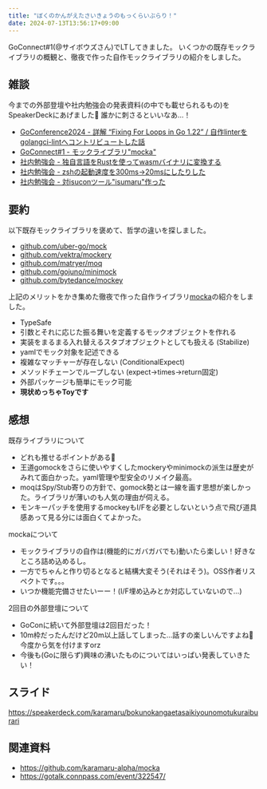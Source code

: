```yaml
---
title: "ぼくのかんがえたさいきょうのもっくらいぶらり！"
date: 2024-07-13T13:56:17+09:00
---
```



GoConnect#1(@サイボウズさん)でLTしてきました。
いくつかの既存モックライブラリの概観と、徹夜で作った自作モックライブラリの紹介をしました。

<!--more-->

## 雑談

今までの外部登壇や社内勉強会の発表資料(の中でも載せられるもの)をSpeakerDeckにあげました👏
誰かに刺さるといいなあ...！

- [GoConference2024 - 詳解 “Fixing For Loops in Go 1.22” / 自作linterをgolangci-lintへコントリビュートした話](https://speakerdeck.com/karamaru/xiang-jie-fixing-for-loops-in-go-1-dot-22-zi-zuo-linterwogolangci-linthekontoribiyutositahua)
- [GoConnect#1 - モックライブラリ"mocka"](https://speakerdeck.com/karamaru/bokunokangaetasaikiyounomotukuraiburari)
- [社内勉強会 - 独自言語をRustを使ってwasmバイナリに変換する](https://speakerdeck.com/karamaru/zi-zuo-yan-yu-worustdewasmnikonpairusuru)
- [社内勉強会 - zshの起動速度を300ms->20msにしたりした](https://speakerdeck.com/karamaru/zsh-star-dan-desukutotupuhuan-jing-zui-su-womu-zhi-site)
- [社内勉強会 - 対isuconツール"isumaru"作った](https://speakerdeck.com/karamaru/dui-isuconmetorikusuturu-isumaruzuo-tuta)

## 要約

以下既存モックライブラリを褒めて、哲学の違いを探しました。
- [github.com/uber-go/mock](github.com/uber-go/mock)
- [github.com/vektra/mockery](github.com/vektra/mockery)
- [github.com/matryer/moq](github.com/matryer/moq)
- [github.com/gojuno/minimock](github.com/gojuno/minimock)
- [github.com/bytedance/mockey](github.com/bytedance/mockey)

上記のメリットをかき集めた徹夜で作った自作ライブラリ[mocka](https://github.com/karamaru-alpha/mocka)の紹介をしました。
- TypeSafe
- 引数とそれに応じた振る舞いを定義するモックオブジェクトを作れる
- 実装をまるまる入れ替えるスタブオブジェクトとしても扱える (Stabilize)
- yamlでモック対象を記述できる
- 複雑なマッチャーが存在しない (ConditionalExpect)
- メソッドチェーンでループしない (expect->times->return固定)
- 外部パッケージも簡単にモック可能
- **現状めっちゃToyです**

## 感想

既存ライブラリについて
- どれも推せるポイントがある👏
- 王道gomockをさらに使いやすくしたmockeryやminimockの派生は歴史がみれて面白かった。yaml管理や型安全のリメイク最高。
- moqはSpy/Stub寄りの方針で、gomock勢とは一線を画す思想が楽しかった。ライブラリが薄いのも人気の理由が伺える。
- モンキーパッチを使用するmockeyもI/Fを必要としないという点で飛び道具感あって見る分には面白くてよかった。

mockaについて
- モックライブラリの自作は(機能的にガバガバでも)動いたら楽しい！好きなところ詰め込めるし。
- 一方でちゃんと作り切るとなると結構大変そう(それはそう)。OSS作者リスペクトです。。。
- いつか機能完備させたいーー！(I/F埋め込みとか対応していないので...)

2回目の外部登壇について
- GoConに続いて外部登壇は2回目だった！
- 10m枠だったんだけど20m以上話してしまった...話すの楽しいんですよね🥺 今度から気を付けますorz
- 今後も(Goに限らず)興味の沸いたものについてはいっぱい発表していきたい！

## スライド

https://speakerdeck.com/karamaru/bokunokangaetasaikiyounomotukuraiburari

## 関連資料

- https://github.com/karamaru-alpha/mocka
- https://gotalk.connpass.com/event/322547/
